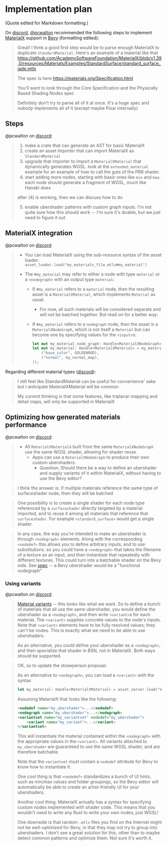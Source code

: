# Implementation plan

(Quote edited for Markdown formatting.)

On [discord](https://discord.com/channels/691052431525675048/743663924229963868/1254550759937409134),
[@pcwalton](https://github.com/pcwalton) recommended the following steps
to implement [MaterialX](https://materialx.org) support in [Bevy](https://bevyengine.org/)
(formatting edited):

> Great! I think a good first step would be to parse enough MaterialX to duplicate `StandardMaterial`. Here's an example of a material like that <https://github.com/AcademySoftwareFoundation/MaterialX/blob/v1.39.0/resources/Materials/Examples/StandardSurface/standard_surface_jade.mtlx>
>
> The spec is here <https://materialx.org/Specification.html>
>
> You'll want to look through the Core Specification and the Physically Based Shading Nodes spec
>
> Definitely don't try to parse all of it at once. It's a huge spec and _nobody_ implements all of it (except maybe Pixar internally)

## Steps

@pcwalton on [discord](https://discord.com/channels/691052431525675048/743663924229963868/1254551846325063701):

> 1. make a crate that can generate an AST for basic MaterialX
> 2. create an asset importer that can import MaterialX as `StandardMaterial`
> 3. upgrade that importer to import a `MaterialXMaterial` that dynamically generates WGSL. look at the `extended_material` example for an example of how to call the guts of the PBR shader.
> 4. start adding more nodes, starting with basic ones like `min` and `max`. each node should generate a fragment of WGSL, much like Hanabi does
>
> after (4) is working, then we can discuss how to do
>
> 5. enable ubershader patterns with custom graph inputs. I'm not quite sure how this should work -- I'm sure it's doable, but we just need to figure it out

## MaterialX integration

@pcwalton on [discord](https://discord.com/channels/691052431525675048/743663924229963868/1255707273028960256):

> - You can load MaterialX using the sub-resource syntax of the asset loader: `asset_loader.load("my_materialx_file.mtlx#my_material")`
> - The `#my_material` may refer to either a node with type `material` or a `<nodegraph>` with an output type `material`:
>
>   - If `#my_material` refers to a `material` node, then the resulting asset is a `MaterialXMaterial`, which implements `Material` as usual.
>     - For now, all such materials will be considered separate and will not be batched together. But read on for a better way:
>   - If `#my_material` refers to a `nodegraph` node, then the asset is a `MaterialXNodeGraph`, which is not itself a `Material` but can become one by specifying values for the `<input>`s:
>
>     ```rust
>     let mut my_material_node_graph: Handle<MaterialXNodeGraph> = asset_server.load("my_materialx_file.mtl#my_material");
>     let mut my_material: Handle<MaterialXMaterial> = my_material_node_graph.build((
>         ("base_color", GOLDENROD),
>         ("normal", my_normal_map),
>     ));
>     ```

Regarding different material types
([discord](https://discord.com/channels/691052431525675048/743663924229963868/1255707907459387562)):

> I still feel like StandardMaterial can be useful for convenience' sake
> but I anticipate MaterialXMaterial will be common
>
> My current thinking is that some features, like triplanar mapping and detail maps, will only be supported in MaterialX

## Optimizing how generated materials performance

@pcwalton on [discord](https://discord.com/channels/691052431525675048/743663924229963868/1255707273028960256):

> - All `MaterialXMaterial`s built from the same `MaterialXNodeGraph` use the same WGSL shader, allowing for shader reuse.
>   - Apps can use a `MaterialXNodeGraph` to produce their own custom ubershaders.
>     - Question: Should there be a way to define an ubershader and supply variants of it within MaterialX, without having to use the Bevy editor?

> I think the answer is: if multiple materials reference the same type of surfaceshader node, then they will be batched

> One possibility is to create a single shader for each node type referenced by a `surfaceshader` directly targeted by a material imported, and to reuse it among all materials that reference that `surfaceshader`. For example `<standard_surface>` would get a single shader.

> In any case, the way you're intended to make an ubershader is through `<nodegraph>` elements.
> Along with the corresponding `<nodedef>` this allows you to define arbitrary inputs, and to use substitutions.
> so you could have a `<nodegraph>` that takes the filename of a texture as an input, and then instantiate that repeatedly with different textures.
> This could turn into a batchable shader on the Bevy side.
> See [spec](https://github.com/AcademySoftwareFoundation/MaterialX/blob/v1.39.0/documents/Specification/MaterialX.Specification.md#custom-node-definition-using-node-graphs) -- a Bevy ubershader would be a "functional nodegraph"

### Using variants

@pcwalton on [discord](https://discord.com/channels/691052431525675048/743663924229963868/1255780213745258579):

> [Material variants](https://github.com/AcademySoftwareFoundation/MaterialX/blob/v1.39.0/documents/Specification/MaterialX.Specification.md#material-variants)
> -- this looks like what we want.
> So to define a bunch of materials that all use the same ubershader, you would define the ubershader as a `<nodegraph>`, and then write `<variant>`s for each material.
> The `<variant>` supplies concrete values to the node's inputs.
> Note that `<variant>` elements have to be fully resolved values; they can't be nodes. This is exactly what we need to be able to use ubershaders.
>
> As an alternative, you could define your ubershader as a `<nodegraph>`, and then specialize that shader in BSN, not in MaterialX.
> Both ways should be supported.

> OK, so to update the strawperson proposal:
>
> As an alternative to `<nodegraph>`, you can load a `<variant>` with the syntax
>
> ```rust
> let my_material: Handle<MaterialXMaterial> = asset_server.load("my_materialx_file.mtlx#my_variantset/my_variant");
> ```
>
> Assuming MaterialX that looks like the following:
>
> ```xml
> <nodedef name="my_ubershader">...</nodedef>
> <nodegraph name="my_ubershader">...</nodegraph>
> <variantset name="my_variantset" nodedef="my_ubershader">
>     <variant name="my_variant">...</variant>
> </variantset>
> ```
>
> This will instantiate the material contained within the `<nodegraph>` with the appropriate values in the `<variant>`. All variants attached to `my_ubershader` are guaranteed to use the same WGSL shader, and are therefore batchable.
>
> Note that the `variantset` _must_ contain a `nodedef` attribute for Bevy to know how to instantiate it.
>
> One cool thing is that `<nodedef>` standardizes a bunch of UI hints, such as min/max values and folder groupings, so the Bevy editor will automatically be able to create an artist-friendly UI for your ubershaders.
>
> Another cool thing: MaterialX actually has a syntax for specifying custom nodes implemented with shader code. This means that you wouldn't need to write any Rust to write your own nodes, just WGSL!
>
> One downside is that random `.mtlx` files you find on the Internet might not be well-optimized for Bevy, in that they may not try to group into ubershaders. I don't see a great solution for this, other than to maybe detect common patterns and optimize them. Not sure it's worth it.
